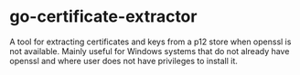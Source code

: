 # go-certificate-extractor
A tool for extracting certificates and keys from a p12 store when openssl is not available. Mainly useful for Windows systems that do not already have openssl and where user does not have privileges to install it.
